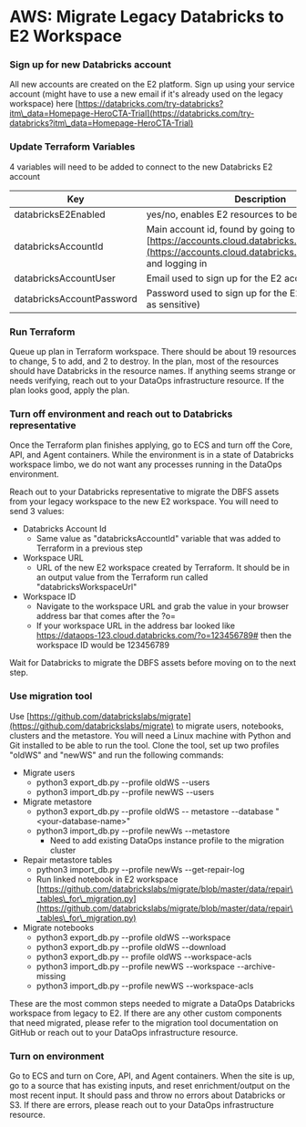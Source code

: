 # AWS: Migrate Legacy Databricks to E2 Workspace

### Sign up for new Databricks account

All new accounts are created on the E2 platform. Sign up using your service account (might have to use a new email if it's already used on the legacy workspace) here [https://databricks.com/try-databricks?itm\_data=Homepage-HeroCTA-Trial](https://databricks.com/try-databricks?itm\_data=Homepage-HeroCTA-Trial)

### Update Terraform Variables

4 variables will need to be added to connect to the new Databricks E2 account

| Key                       | Description                                                                                                                                            | Example Value                       |
| ------------------------- | ------------------------------------------------------------------------------------------------------------------------------------------------------ | ----------------------------------- |
| databricksE2Enabled       | yes/no, enables E2 resources to be created                                                                                                             | yes                                 |
| databricksAccountId       | Main account id, found by going to [https://accounts.cloud.databricks.com/workspaces](https://accounts.cloud.databricks.com/workspaces) and logging in | 638396f1-xxxx-xxxx-9aab-ddf61xxxxxx |
| databricksAccountUser     | Email used to sign up for the E2 account                                                                                                               | databricksmaster@westmonroe.com     |
| databricksAccountPassword | Password used to sign up for the E2 account (mark as sensitive)                                                                                        | password123                         |

### Run Terraform

Queue up plan in Terraform workspace. There should be about 19 resources to change, 5 to add, and 2 to destroy. In the plan, most of the resources should have Databricks in the resource names. If anything seems strange or needs verifying, reach out to your DataOps infrastructure resource. If the plan looks good, apply the plan.

### Turn off environment and reach out to Databricks representative

Once the Terraform plan finishes applying, go to ECS and turn off the Core, API, and Agent containers. While the environment is in a state of Databricks workspace limbo, we do not want any processes running in the DataOps environment.

Reach out to your Databricks representative to migrate the DBFS assets from your legacy workspace to the new E2 workspace. You will need to send 3 values:&#x20;

* Databricks Account Id
  * Same value as "databricksAccountId" variable that was added to Terraform in a previous step
* Workspace URL
  * URL of the new E2 workspace created by Terraform. It should be in an output value from the Terraform run called "databricksWorkspaceUrl"
* Workspace ID
  * Navigate to the workspace URL and grab the value in your browser address bar that comes after the ?o=
  * If your workspace URL in the address bar looked like https://dataops-123.cloud.databricks.com/?o=123456789# then the workspace ID would be 123456789

Wait for Databricks to migrate the DBFS assets before moving on to the next step.

### Use migration tool

Use [https://github.com/databrickslabs/migrate](https://github.com/databrickslabs/migrate) to migrate users, notebooks, clusters and the metastore. You will need a Linux machine with Python and Git installed to be able to run the tool. Clone the tool, set up two profiles "oldWS" and "newWS" and run the following commands:

* Migrate users
  * python3 export\_db.py --profile oldWS --users
  * python3 import\_db.py --profile newWS --users
* Migrate metastore
  * python3 export\_db.py --profile oldWS -- metastore --database "\<your-database-name>"
  * python3 import\_db.py --profile newWs --metastore
    * Need to add existing DataOps instance profile to the migration cluster
* Repair metastore tables
  * python3 import\_db.py --profile newWs --get-repair-log
  * Run linked notebook in E2 workspace [https://github.com/databrickslabs/migrate/blob/master/data/repair\_tables\_for\_migration.py](https://github.com/databrickslabs/migrate/blob/master/data/repair\_tables\_for\_migration.py)
* Migrate notebooks
  * python3 export\_db.py --profile oldWS --workspace
  * python3 export\_db.py --profile oldWS --download
  * python3 export\_db.py -- profile oldWS --workspace-acls
  * python3 import\_db.py --profile newWS --workspace --archive-missing
  * python3 import\_db.py --profile newWS --workspace-acls

These are the most common steps needed to migrate a DataOps Databricks workspace from legacy to E2. If there are any other custom components that need migrated, please refer to the migration tool documentation on GitHub or reach out to your DataOps infrastructure resource.

### Turn on environment

Go to ECS and turn on Core, API, and Agent containers. When the site is up, go to a source that has existing inputs, and reset enrichment/output on the most recent input. It should pass and throw no errors about Databricks or S3. If there are errors, please reach out to your DataOps infrastructure resource.
